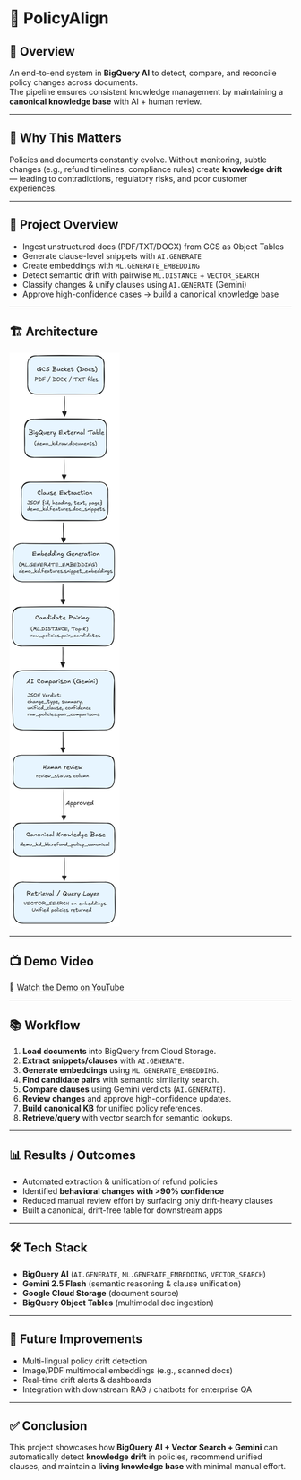 # 📘 PolicyAlign

## 📌 Overview
An end-to-end system in **BigQuery AI** to detect, compare, and reconcile policy changes across documents.  
The pipeline ensures consistent knowledge management by maintaining a **canonical knowledge base** with AI + human review.

---

## 🚀 Why This Matters
Policies and documents constantly evolve. Without monitoring, subtle changes (e.g., refund timelines, compliance rules) create **knowledge drift** — leading to contradictions, regulatory risks, and poor customer experiences.  

---

## 📂 Project Overview
- Ingest unstructured docs (PDF/TXT/DOCX) from GCS as Object Tables  
- Generate clause-level snippets with `AI.GENERATE`  
- Create embeddings with `ML.GENERATE_EMBEDDING`  
- Detect semantic drift with pairwise `ML.DISTANCE` + `VECTOR_SEARCH`  
- Classify changes & unify clauses using `AI.GENERATE` (Gemini)  
- Approve high-confidence cases → build a canonical knowledge base  

---

## 🏗️ Architecture 
![Architecture Diagram](/Architecture.png)

---

## 📺 Demo Video

🎥 [Watch the Demo on YouTube](https://youtu.be/z2iMFg6dneo?si=NRC3m1EgAvGBcczn)

---

## 📚 Workflow
1. **Load documents** into BigQuery from Cloud Storage.  
2. **Extract snippets/clauses** with `AI.GENERATE`.  
3. **Generate embeddings** using `ML.GENERATE_EMBEDDING`.  
4. **Find candidate pairs** with semantic similarity search.  
5. **Compare clauses** using Gemini verdicts (`AI.GENERATE`).  
6. **Review changes** and approve high-confidence updates.  
7. **Build canonical KB** for unified policy references.  
8. **Retrieve/query** with vector search for semantic lookups.  

---

## 📊 Results / Outcomes
- Automated extraction & unification of refund policies  
- Identified **behavioral changes with >90% confidence**  
- Reduced manual review effort by surfacing only drift-heavy clauses  
- Built a canonical, drift-free table for downstream apps  

---

## 🛠️ Tech Stack
- **BigQuery AI** (`AI.GENERATE`, `ML.GENERATE_EMBEDDING`, `VECTOR_SEARCH`)  
- **Gemini 2.5 Flash** (semantic reasoning & clause unification)  
- **Google Cloud Storage** (document source)  
- **BigQuery Object Tables** (multimodal doc ingestion)  

---

## 🔮 Future Improvements
- Multi-lingual policy drift detection  
- Image/PDF multimodal embeddings (e.g., scanned docs)  
- Real-time drift alerts & dashboards  
- Integration with downstream RAG / chatbots for enterprise QA  

---

## ✅ Conclusion
This project showcases how **BigQuery AI + Vector Search + Gemini** can automatically detect **knowledge drift** in policies, recommend unified clauses, and maintain a **living knowledge base** with minimal manual effort.
